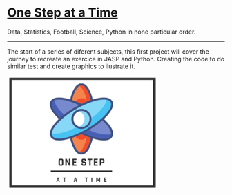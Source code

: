 # [One Step at a Time](https://aliwualk.github.io/One-Step-at-a-Time)

Data, Statistics, Football, Science, Python in none particular order.

- - -

The start of a series of diferent subjects, this first project will cover the journey to recreate an exercice in JASP and Python. Creating the code to do similar test and create graphics to ilustrate it.

<img src="Onstep2.png" alt="drawing" width="350"/>
